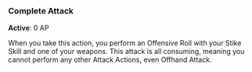 ### Complete Attack
**Active**: 0 AP

When you take this action, you perform an Offensive Roll with your Stike Skill and one of your weapons. This attack is all consuming, meaning you cannot perform any other Attack Actions, even Offhand Attack. 